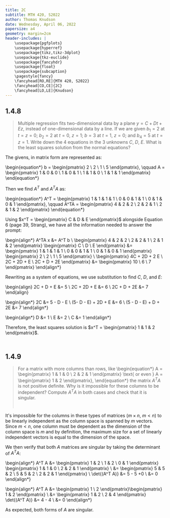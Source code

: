 ```yaml
---
title: 2C
subtitle: MTH 420, S2022
author: Thomas Knudson
date: Wednesday, April 06, 2022
papersize: a4
geometry: margin=2cm
header-includes: |
    \usepackage{pgfplots}
    \usepackage{hyperref}
    \usepackage{tikz,tikz-3dplot} 
    \usepackage{tkz-euclide}
    \usepackage{fancyhdr}
    \usepackage{float}
    \usepackage{subcaption}
    \pagestyle{fancy}
    \fancyhead[RO,RE]{MTH 420, S2022}
    \fancyhead[CO,CE]{2C}
    \fancyhead[LO,LE]{Knudson}
---
```


## 1.4.8

> Multiple regression fits two-dimensional data by a plane $y=C+Dt+Ez$, instead of one-dimensional data by a line. If we are given $b_1 = 2$ at $t=z=0$; $b_2=2$ at $t=0$, $z=1$; $b=3$ at $t=1$, $z=0$; and $b_4=5$ at $t=z=1$. Write down the 4 equations in the 3 unknowns $C$, $D$, $E$. What is the least squares solution from the normal equations?

The givens, in matrix form are represented as:

\begin{equation*}
b = \begin{pmatrix} 2 \\ 2 \\ 1 \\ 5 \end{pmatrix}, \qquad A = \begin{pmatrix} 1 & 0 & 0 \\ 1 & 0 & 1 \\ 1 & 1 & 0 \\ 1 & 1 & 1 \end{pmatrix}
\end{equation*}

Then we find $A^T$ and $A^T A$ as:

\begin{equation*}
A^T = \begin{pmatrix} 1 & 1 & 1 & 1 \\ 0 & 0 & 1 & 1 \\ 0 & 1 & 0 & 1 \end{pmatrix}, \qquad A^TA = \begin{pmatrix} 4 & 2 & 2 \\ 2 & 2 & 1 \\ 2 & 1 & 2 \end{pmatrix}
\end{equation*}

Using $x^T = \begin{pmatrix} C & D & E \end{pmatrix}$ alongside Equation 6 (page 39, Strang), we have all the information needed to answer the prompt:

\begin{align*}
A^TA x &= A^T b \\
\begin{pmatrix} 4 & 2 & 2 \\ 2 & 2 & 1 \\ 2 & 1 & 2 \end{pmatrix} \begin{pmatrix} C \\ D \\ E \end{pmatrix} &= \begin{pmatrix} 1 & 1 & 1 & 1 \\ 0 & 0 & 1 & 1 \\ 0 & 1 & 0 & 1 \end{pmatrix} \begin{pmatrix} 2 \\ 2 \\ 1 \\ 5 \end{pmatrix} \\
\begin{pmatrix} 4C + 2D + 2 E \\ 2C + 2D + E \\ 2C + D + 2E \end{pmatrix} &= \begin{pmatrix} 10 \\ 6 \\ 7 \end{pmatrix}
\end{align*}

Rewriting as a system of equations, we use substitution to find $C$, $D$, and $E$:

\begin{align}
2C + D + E &= 5 \\
2C + 2D + E &= 6 \\
2C + D + 2E &= 7
\end{align}

\begin{align*}
2C &= 5 - D - E \\
(5- D - E) + 2D + E &= 6 \\
(5 - D - E) + D + 2E &= 7
\end{align*}

\begin{align*}
D &= 1 \\
E &= 2 \\
C &= 1
\end{align*}

Therefore, the least squares solution is $x^T = \begin{pmatrix} 1 & 1 & 2 \end{pmatrix}$. $$\ $$

## 1.4.9

> For a matrix with more columns than rows, like \begin{equation*} A = \begin{pmatrix} 1 & 1 & 0 \\ 2 & 2 & 1 \end{pmatrix} \text{ or even } A = \begin{pmatrix} 1 & 2 \end{pmatrix}, \end{equation*} the matrix $A^T A$ is not positive definite. Why is it impossible for these columns to be independent? Compute $A^T A$ in both cases and check that it is singular. $$\ $$

It's impossible for the columns in these types of matrices ($m\times n$, $m < n$) to be linearly independent as the column space is spanned by $m$ vectors. Since $m<n$, one column must be dependent as the dimension of the column space is $m$ and by definition, the maximum size for a set of linearly independent vectors is equal to the dimension of the space.

We then verify that both $A$ matrices are singular by taking the determinant of $A^T A$:

\begin{align*}
A^T A &= \begin{pmatrix} 1 & 2 \\ 1 & 2 \\ 0 & 1 \end{pmatrix} \begin{pmatrix} 1 & 1 & 0 \\ 2 & 2 & 1 \end{pmatrix} \\
&= \begin{pmatrix} 5 & 5 & 2 \\ 5 & 5 & 2 \\ 2 & 2 & 1 \end{pmatrix} \\
\det{(A^T A)} &= 5 - 5 +0 \\
&= 0
\end{align*}

\begin{align*}
A^T A &= \begin{pmatrix} 1 \\ 2 \end{pmatrix}\begin{pmatrix} 1 & 2 \end{pmatrix} \\
&= \begin{pmatrix} 1 & 2 \\ 2 & 4 \end{pmatrix}
\det{(A^T A)} &= 4 - 4 \\
&= 0
\end{align*}

As expected, both forms of $A$ are singular.